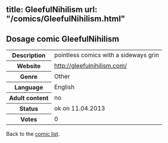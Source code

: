 title: GleefulNihilism
url: "/comics/GleefulNihilism.html"
---
Dosage comic GleefulNihilism
-----------------------------------------

<table class="comicinfo">
<tr>
<th>Description</th><td>pointless comics with a sideways grin</td>
</tr>
<tr>
<th>Website</th><td><a href="http://gleefulnihilism.com/">http://gleefulnihilism.com/</a></td>
</tr>
<tr>
<th>Genre</th><td>Other</td>
</tr>
<tr>
<th>Language</th><td>English</td>
</tr>
<tr>
<th>Adult content</th><td>no</td>
</tr>
<tr>
<th>Status</th><td>ok on 11.04.2013</td>
</tr>
<tr>
<th>Votes</th><td>0</div></td>
</tr>
</table>

Back to the [comic list](../comic-index.html).
